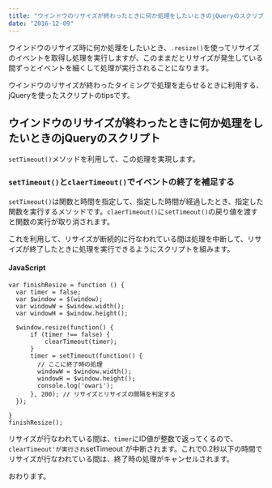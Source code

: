 ```yaml
---
title: "ウインドウのリサイズが終わったときに何か処理をしたいときのjQueryのスクリプト -『javascript』"
date: "2016-12-09"
---
```


ウインドウのリサイズ時に何か処理をしたいとき、`.resize()`を使ってリサイズのイベントを取得し処理を実行しますが、このままだとリサイズが発生している間ずっとイベントを細くして処理が実行されることになります。

ウインドウのリサイズが終わったタイミングで処理を走らせるときに利用する、jQueryを使ったスクリプトのtipsです。

## ウインドウのリサイズが終わったときに何か処理をしたいときのjQueryのスクリプト

`setTimeout()`メソッドを利用して、この処理を実現します。

### `setTimeout()`と`claerTimeout()`でイベントの終了を補足する

`setTimeout()`は関数と時間を指定して、指定した時間が経過したとき、指定した関数を実行するメソッドです。`claerTimeout()`に`setTimeout()`の戻り値を渡すと関数の実行が取り消されます。

これを利用して、リサイズが断続的に行なわれている間は処理を中断して、リサイズが終了したときに処理を実行できるようにスクリプトを組みます。

#### JavaScript

```
var finishResize = function () {
  var timer = false;
  var $window = $(window);
  var windowW = $window.width();
  var windowH = $window.height();

  $window.resize(function() {
      if (timer !== false) {
          clearTimeout(timer);
      }
      timer = setTimeout(function() {
        // ここに終了時の処理
        windowW = $window.width();
        windowH = $window.height();
        console.log('owari');
      }, 200); // リサイズとリサイズの間隔を判定する
  });

}
finishResize();

```

リサイズが行なわれている間は、`timer`にID値が整数で返ってくるので、`clearTimeout'が実行され`setTimeout\`が中断されます。これで0.2秒以下の時間でリサイズが行なわれている間は、終了時の処理がキャンセルされます。

おわります。
